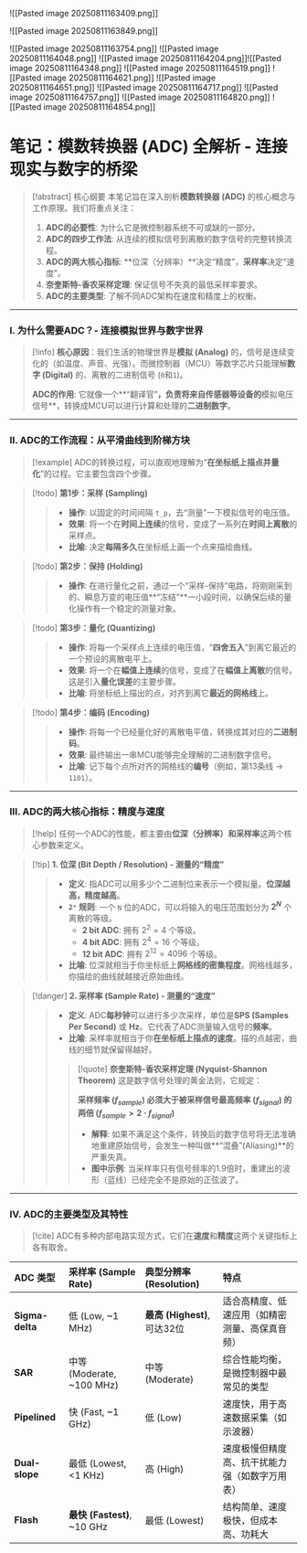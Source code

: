 ![[Pasted image 20250811163409.png]]

![[Pasted image 20250811163849.png]]

![[Pasted image 20250811163754.png]]
![[Pasted image 20250811164048.png]]
![[Pasted image 20250811164204.png]]![[Pasted image 20250811164348.png]]
![[Pasted image 20250811164519.png]]
![[Pasted image 20250811164621.png]]
![[Pasted image 20250811164651.png]]
![[Pasted image 20250811164717.png]]
![[Pasted image 20250811164757.png]]
![[Pasted image 20250811164820.png]]
![[Pasted image 20250811164854.png]]

# 笔记：模数转换器 (ADC) 全解析 - 连接现实与数字的桥梁

> [!abstract] 核心纲要
> 本笔记旨在深入剖析**模数转换器 (ADC)** 的核心概念与工作原理。我们将重点关注：
> 1.  **ADC的必要性**: 为什么它是微控制器系统不可或缺的一部分。
> 2.  **ADC的四步工作法**: 从连续的模拟信号到离散的数字信号的完整转换流程。
> 3.  **ADC的两大核心指标**: **位深（分辨率）**决定“精度”，**采样率**决定“速度”。
> 4.  **奈奎斯特-香农采样定理**: 保证信号不失真的最低采样率要求。
> 5.  **ADC的主要类型**: 了解不同ADC架构在速度和精度上的权衡。

---

### Ⅰ. 为什么需要ADC？- 连接模拟世界与数字世界

> [!info]
> **核心原因**：我们生活的物理世界是**模拟 (Analog)** 的，信号是连续变化的（如温度、声音、光强）。而微控制器（MCU）等数字芯片只能理解**数字 (Digital)** 的、离散的二进制信号 (`0`和`1`)。
>
> **ADC的作用**: 它就像一个**“翻译官”**，负责将来自传感器等设备的**模拟电压信号**，转换成MCU可以进行计算和处理的**二进制数字**。

---

### Ⅱ. ADC的工作流程：从平滑曲线到阶梯方块

> [!example] ADC的转换过程，可以直观地理解为“**在坐标纸上描点并量化**”的过程。它主要包含四个步骤。



> [!todo] **第1步：采样 (Sampling)**
> > - **操作**: 以固定的时间间隔 `t_p`，去“测量”一下模拟信号的电压值。
> > - **效果**: 将一个在**时间上连续**的信号，变成了一系列在**时间上离散**的采样点。
> > - **比喻**: 决定**每隔多久**在坐标纸上画一个点来描绘曲线。

> [!todo] **第2步：保持 (Holding)**
> > - **操作**: 在进行量化之前，通过一个“采样-保持”电路，将刚刚采到的、瞬息万变的电压值**“冻结”**一小段时间，以确保后续的量化操作有一个稳定的测量对象。

> [!todo] **第3步：量化 (Quantizing)**
> > - **操作**: 将每一个采样点上连续的电压值，“**四舍五入**”到离它最近的一个预设的离散电平上。
> > - **效果**: 将一个在**幅值上连续**的信号，变成了在**幅值上离散**的信号。这是引入**量化误差**的主要步骤。
> > - **比喻**: 将坐标纸上描出的点，对齐到离它**最近的网格线**上。

> [!todo] **第4步：编码 (Encoding)**
> > - **操作**: 将每一个已经量化好的离散电平值，转换成其对应的**二进制码**。
> > - **效果**: 最终输出一串MCU能够完全理解的二进制数字信号。
> > - **比喻**: 记下每个点所对齐的网格线的**编号**（例如，第13条线 -> `1101`）。

---

### Ⅲ. ADC的两大核心指标：精度与速度

> [!help]
> 任何一个ADC的性能，都主要由**位深（分辨率）**和**采样率**这两个核心参数来定义。

> [!tip] **1. 位深 (Bit Depth / Resolution) - 测量的“精度”**
> > - **定义**: 指ADC可以用多少个二进制位来表示一个模拟量。**位深越高，精度越高**。
> > - **`2ⁿ` 规则**: 一个 `N` 位的ADC，可以将输入的电压范围划分为 **$2^N$** 个离散的等级。
> >   - **2 bit ADC**: 拥有 $2^2=4$ 个等级。
> >   - **4 bit ADC**: 拥有 $2^4=16$ 个等级。
> >   - **12 bit ADC**: 拥有 $2^{12}=4096$ 个等级。
> > - **比喻**: 位深就相当于你坐标纸上**网格线的密集程度**。网格线越多，你描绘的曲线就越接近原始曲线。

> [!danger] **2. 采样率 (Sample Rate) - 测量的“速度”**
> > - **定义**: ADC**每秒钟**可以进行多少次采样，单位是**SPS (Samples Per Second)** 或 **Hz**。它代表了ADC测量输入信号的**频率**。
> > - **比喻**: 采样率就相当于你**在坐标纸上描点的速度**。描的点越密，曲线的细节就保留得越好。
> >
> > > [!quote] **奈奎斯特-香农采样定理 (Nyquist-Shannon Theorem)**
> > > 这是数字信号处理的黄金法则，它规定：
> > >
> > > **采样频率 ($f_{sample}$) 必须大于被采样信号最高频率 ($f_{signal}$) 的两倍 ($f_{sample} > 2 \cdot f_{signal}$)**
> > >
> > > - **解释**: 如果不满足这个条件，转换后的数字信号将无法准确地重建原始信号，会发生一种叫做**“混叠”(Aliasing)**的严重失真。
> > > - **图中示例**: 当采样率只有信号频率的1.9倍时，重建出的波形（蓝线）已经完全不是原始的正弦波了。

---

### Ⅳ. ADC的主要类型及其特性

> [!cite]
> ADC有多种内部电路实现方式，它们在**速度**和**精度**这两个关键指标上各有取舍。

| ADC 类型          | 采样率 (Sample Rate)         | 典型分辨率 (Resolution)      | 特点                      |
| :-------------- | :------------------------ | :---------------------- | :---------------------- |
| **Sigma-delta** | 低 (Low, ~1 MHz)           | **最高 (Highest)**, 可达32位 | 适合高精度、低速应用（如精密测量、高保真音频） |
| **SAR**         | 中等 (Moderate, ~100 MHz)   | 中等 (Moderate)           | 综合性能均衡，是微控制器中最常见的类型     |
| **Pipelined**   | 快 (Fast, ~1 GHz)          | 低 (Low)                 | 速度快，用于高速数据采集（如示波器）      |
| **Dual-slope**  | 最低 (Lowest, <1 KHz)       | 高 (High)                | 速度极慢但精度高、抗干扰能力强（如数字万用表） |
| **Flash**       | **最快 (Fastest)**, ~10 GHz | 最低 (Lowest)             | 结构简单、速度极快，但成本高、功耗大      |
